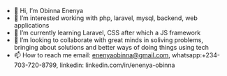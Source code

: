 - 👋 Hi, I’m Obinna Enenya
- 👀 I’m interested working with php, laravel, mysql, backend, web applications
- 🌱 I’m currently learning Laravel, CSS after which a JS framework
- 💞️ I’m looking to collaborate with great minds in soliving problems, bringing about solutions and better ways of doing things using tech
- 📫 How to reach me email: enenyaobinna@gmail.com, whatsapp:+234-703-720-8799, linkedin: linkedin.com/in/enenya-obinna 


